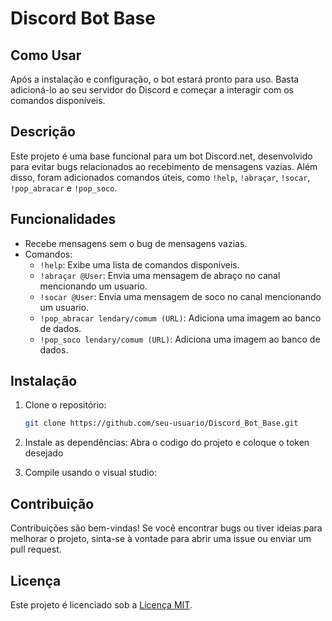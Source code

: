 # Discord Bot Base

## Como Usar

Após a instalação e configuração, o bot estará pronto para uso. Basta adicioná-lo ao seu servidor do Discord e começar a interagir com os comandos disponíveis.

## Descrição

Este projeto é uma base funcional para um bot Discord.net, desenvolvido para evitar bugs relacionados ao recebimento de mensagens vazias. Além disso, foram adicionados comandos úteis, como `!help`, `!abraçar`, `!socar`, `!pop_abracar` e `!pop_soco`.

## Funcionalidades

- Recebe mensagens sem o bug de mensagens vazias.
- Comandos:
  - `!help`: Exibe uma lista de comandos disponíveis.
  - `!abraçar @User`: Envia uma mensagem de abraço no canal mencionando um usuario.
  - `!socar @User`: Envia uma mensagem de soco no canal mencionando um usuario.
  - `!pop_abracar lendary/comum (URL)`: Adiciona uma imagem ao banco de dados.
  - `!pop_soco lendary/comum (URL)`: Adiciona uma imagem ao banco de dados.


## Instalação

1. Clone o repositório:
   ```bash
   git clone https://github.com/seu-usuario/Discord_Bot_Base.git

2. Instale as dependências:
    Abra o codigo do projeto e coloque o token desejado

3. Compile usando o visual studio:

## Contribuição

Contribuições são bem-vindas! Se você encontrar bugs ou tiver ideias para melhorar o projeto, sinta-se à vontade para abrir uma issue ou enviar um pull request.

## Licença

Este projeto é licenciado sob a [Licença MIT](LICENSE).
